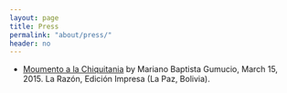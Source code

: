 ```yaml
---
layout: page
title: Press
permalink: "about/press/"
header: no
---
```


* <a href="https://teresacamachohull.github.io/2015/03/15/Press-Monumento/">Moumento a la Chiquitania</a> by Mariano Baptista Gumucio, March 15, 2015. La Razón, Edición Impresa (La Paz, Bolivia).